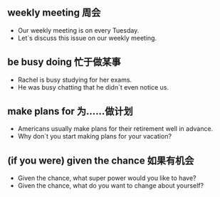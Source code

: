 ## weekly meeting 周会
* Our weekly meeting is on every Tuesday.
* Let`s discuss this issue on our weekly meeting.

## be busy doing 忙于做某事
* Rachel is busy studying for her exams.
* He was busy chatting that he didn`t even notice us.

## make plans for  为……做计划
* Americans usually make plans for their retirement well in advance.
* Why don`t you start making plans for your vacation?

## (if you were) given the chance 如果有机会
* Given the chance, what super power would you like to have?
* Given the chance, what do you want to change about yourself?

